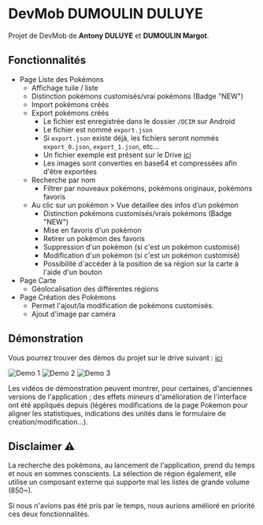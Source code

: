 # DevMob DUMOULIN DULUYE

Projet de DevMob de **Antony DULUYE** et **DUMOULIN Margot**.

## Fonctionnalités

-   Page Liste des Pokémons
    -   Affichage tuile / liste
    -   Distinction pokémons customisés/vrai pokémons (Badge "NEW")
    -   Import pokémons créés
    -   Export pokémons créés
        -   Le fichier est enregistrée dans le dossier `/DCIM` sur Android
        -   Le fichier est nommé `export.json`
        -   Si `export.json` existe déjà, les fichiers seront nommés `export_0.json`, `export_1.json`, etc...
        -   Un fichier exemple est présent sur le Drive [ici](https://drive.google.com/drive/folders/1dAkZBhqewJ2kGH2dxPdguauIWGdi91Zg?usp=sharing)
        -   Les images sont converties en base64 et compressées afin d'être exportées
    -   Recherche par nom
        -   Filtrer par nouveaux pokémons, pokémons originaux, pokémons favoris
    -   Au clic sur un pokémon > Vue detaillee des infos d’un pokémon
        -   Distinction pokémons customisés/vrais pokémons (Badge "NEW")
        -   Mise en favoris d'un pokémon
        -   Retirer un pokémon des favoris
        -   Suppression d'un pokémon (si c'est un pokémon customisé)
        -   Modification d'un pokémon (si c'est un pokémon customisé)
        -   Possibilité d'accéder à la position de sa région sur la carte à l'aide d'un bouton
-   Page Carte
    -   Géolocalisation des différentes régions
-   Page Création des Pokémons
    -   Permet l'ajout/la modification de pokémons customisés.
    -   Ajout d'image par caméra

## Démonstration

Vous pourrez trouver des démos du projet sur le drive suivant : [ici](https://drive.google.com/drive/folders/1dAkZBhqewJ2kGH2dxPdguauIWGdi91Zg?usp=sharing)

![Demo 1](https://i.imgur.com/snHtVu1.png)
![Demo 2](https://i.imgur.com/BR885F6.png)
![Demo 3](https://i.imgur.com/J36weGa.png)

Les vidéos de démonstration peuvent montrer, pour certaines, d'anciennes versions de l'application ; des effets mineurs d'amélioration de l'interface ont été appliqués depuis (légères modifications de la page Pokemon pour aligner les statistiques, indications des unités dans le formulaire de création/modification...).

## Disclaimer :warning:

La recherche des pokémons, au lancement de l'application, prend du temps et nous en sommes conscients.
La sélection de région également, elle utilise un composant externe qui supporte mal les listes de grande volume (850~).

Si nous n'avions pas été pris par le temps, nous aurions amélioré en priorité ces deux fonctionnalités.
